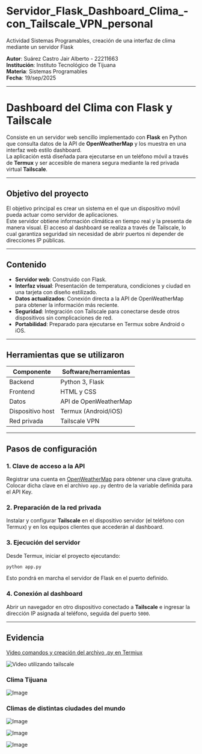 # Servidor_Flask_Dashboard_Clima_-con_Tailscale_VPN_personal
Actividad Sistemas Programables, creación de una interfaz de clima mediante un servidor Flask

**Autor**: Suárez Castro Jair Alberto - 22211663  
**Institución**: Instituto Tecnológico de Tijuana  
**Materia**: Sistemas Programables  
**Fecha**: 19/sep/2025  

---

# Dashboard del Clima con Flask y Tailscale

Consiste en un servidor web sencillo implementado con **Flask** en Python que consulta datos de la API de **OpenWeatherMap** y los muestra en una interfaz web estilo dashboard.  
La aplicación está diseñada para ejecutarse en un teléfono móvil a través de **Termux** y ser accesible de manera segura mediante la red privada virtual **Tailscale**.

---

## Objetivo del proyecto

El objetivo principal es crear un sistema en el que un dispositivo móvil pueda actuar como servidor de aplicaciones.  
Este servidor obtiene información climática en tiempo real y la presenta de manera visual. El acceso al dashboard se realiza a través de Tailscale, lo cual garantiza seguridad sin necesidad de abrir puertos ni depender de direcciones IP públicas.

---

## Contenido

- **Servidor web**: Construido con Flask.  
- **Interfaz visual**: Presentación de temperatura, condiciones y ciudad en una tarjeta con diseño estilizado.
- **Datos actualizados**: Conexión directa a la API de OpenWeatherMap para obtener la información más reciente.
- **Seguridad**: Integración con Tailscale para conectarse desde otros dispositivos sin complicaciones de red.  
- **Portabilidad**: Preparado para ejecutarse en Termux sobre Android o iOS.  
 
---

## Herramientas que se utilizaron

| Componente       | Software/herramientas                |
|------------------|---------------------------|
| Backend          | Python 3, Flask           |
| Frontend         | HTML y CSS                |
| Datos            | API de OpenWeatherMap     |
| Dispositivo host | Termux (Android/iOS)      |
| Red privada      | Tailscale VPN             |

---

## Pasos de configuración

### 1. Clave de acceso a la API
Registrar una cuenta en [OpenWeatherMap](https://openweathermap.org/api) para obtener una clave gratuita.  
Colocar dicha clave en el archivo `app.py` dentro de la variable definida para el API Key.

### 2. Preparación de la red privada
Instalar y configurar **Tailscale** en el dispositivo servidor (el teléfono con Termux) y en los equipos clientes que accederán al dashboard.

### 3. Ejecución del servidor
Desde Termux, iniciar el proyecto ejecutando:

```bash
python app.py
```


Esto pondrá en marcha el servidor de Flask en el puerto definido.

### 4. Conexión al dashboard

Abrir un navegador en otro dispositivo conectado a **Tailscale** e ingresar la dirección IP asignada al teléfono, seguida del puerto `5000`.

---
## Evidencia
[Video comandos y creación del archivo .py en Termiux](https://asciinema.org/a/nXMYW4K2N4u3iT1L3CNsLCmKa)

![Video utilizando tailscale](https://github.com/user-attachments/assets/ba8d7056-8974-48a4-ac8f-2f705150fab5)


### Clima Tijuana
![Image](https://github.com/user-attachments/assets/1cc60d98-db24-42ef-9014-ca334631bee7)

### Climas de distintas ciudades del mundo
![Image](https://github.com/user-attachments/assets/26cc68b8-be48-4191-a0f5-613e9b1e7a35)

![Image](https://github.com/user-attachments/assets/78256d3c-2759-434d-8fb6-2857e5821046)

![Image](https://github.com/user-attachments/assets/5b2b40a6-9e3f-4ccb-931a-3f3933045e1e)


